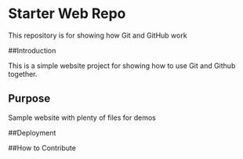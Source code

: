 # Starter Web Repo

This repository is for showing how Git and GitHub work

##Introduction

This is a simple website project for showing how to use Git and Github together.

## Purpose

Sample website with plenty of files for demos

##Deployment

##How to Contribute